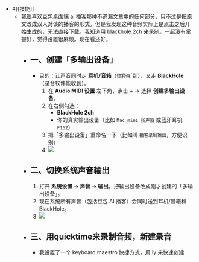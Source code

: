- #[[技能]]
    - 我很喜欢豆包桌面端 ai 播客那种不遗漏文章中的任何部分，只不过是把原文改成双人对谈的播客的形式。但是我发现这种音频实际上是点击之后开始生成的，无法直接下载。我知道用 blackhole 2ch 来录制。一起没有掌握好，觉得设置很麻烦。现在看还好。
        - ## 一、创建「多输出设备」
            - 目的：让声音同时走 **耳机/音箱**（你能听到），又走 **BlackHole**（录音软件能收到）。
                1. 在 **Audio MIDI 设置** 左下角，点击 **+** → 选择 **创建多输出设备**。
                2. 在右侧勾选：
                    - **BlackHole 2ch**
                    - 你的真实输出设备（比如 `Mac mini 扬声器` 或蓝牙耳机 `F162`）
                3. 把「多输出设备」重命名一下（比如叫 `播客录制输出`，方便识别）
                4. ![](https://firebasestorage.googleapis.com/v0/b/firescript-577a2.appspot.com/o/imgs%2Fapp%2Fxinyiheng%2F5rk71_fJvc.png?alt=media&token=e29d791b-0628-410c-bd5a-1c14def8531e)
        - ## 二、切换系统声音输出
            1. 打开 **系统设置 → 声音 → 输出**，把输出设备改成刚才创建的「多输出设备」。
            2. 现在系统所有声音（包括豆包 AI 播客）会同时送到耳机/音箱和 BlackHole。
            3. ![](https://firebasestorage.googleapis.com/v0/b/firescript-577a2.appspot.com/o/imgs%2Fapp%2Fxinyiheng%2FZJMh07CpyK.png?alt=media&token=d265fbb0-0e47-40f0-9e5d-6d91fff2a364)
        - ## 三、用quicktime来录制音频，新建录音
            - 我设置了一个 keyboard maestro 快捷方式，用 ly 来快速创建
